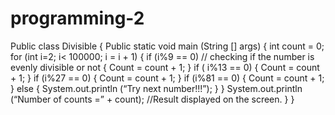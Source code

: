 # programming-2
Public class Divisible
{
Public static void main (String [] args)
               {
                                int count = 0;
   for (int i=2; i< 100000; i = i + 1)
                                {
	if (i%9 == 0)   // checking if the number is evenly divisible or not
	{
	Count = count + 1;
}
if ( i%13 == 0)
{
	Count = count + 1;
}
if (i%27 == 0)
{
	Count = count + 1;
}
if (i%81 == 0)
{
	Count = count + 1;
}
	else
	{
                System.out.println (“Try next number!!!”);
              }
                               }
                 System.out.println (“Number of counts =” + count); //Result displayed on the screen.
            }
}

